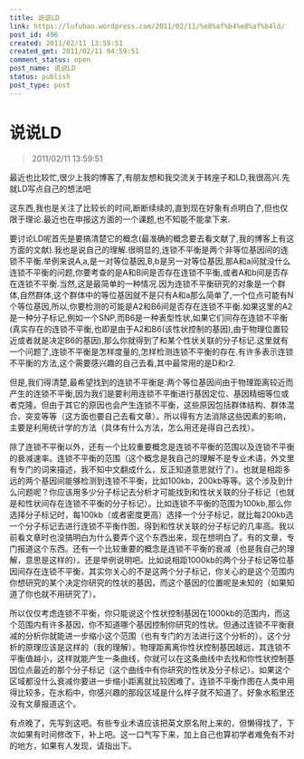 ```yaml
---
title: 说说LD
link: https://lufuhao.wordpress.com/2011/02/11/%e8%af%b4%e8%af%b4ld/
post_id: 496
created: 2011/02/11 13:59:51
created_gmt: 2011/02/11 04:59:51
comment_status: open
post_name: 说说LD
status: publish
post_type: post
---
```


# 说说LD

> 2011/02/11 13:59:51

 

最近也比较忙,很少上我的博客了,有朋友想和我交流关于转座子和LD,我很高兴.先就LD写点自己的想法吧

这东西,我也是关注了比较长的时间,断断续续的,直到现在好象有点明白了,但也仅限于理论.最近也在申报这方面的一个课题,也不知能不能拿下来.

要讨论LD呢首先是要搞清楚它的概念(最准确的概念要去看文献了,我的博客上有这方面的文献).我也是说自己的理解.很明显的,连锁不平衡是两个非等位基因间的连锁不平衡.举例来说A,a,是一对等位基因,B,b是另一对等位基因,那A和a间就没什么连锁不平衡的问题,你要考查的是A和B间是否存在连锁不平衡,或者A和b间是否存在连锁不平衡.当然,这是最简单的一种情况.因为连锁不平衡研究的对象是一个群体,自然群体,这个群体中的等位基因就不是只有A和a那么简单了,一个位点可能有N个等位基因,所以,你要检测的可能是A2和B6间是否存在连锁不平衡.如果这里的A2是一种分子标记,例如一个SNP,而B6是一种表型性状,如果它们间存在连锁不平衡(真实存在的连锁不平衡,也即是由于A2和B6(该性状控制的基因),由于物理位置较近或者就是决定B6的基因),那么你就得到了和某个性状关联的分子标记.这里就有一个问题了,连锁不平衡是怎样度量的,怎样检测连锁不平衡的存在.有许多表示连锁不平衡的方法,这个需要感兴趣的自己去看,其中最常用的是D和r2.

但是,我们得清楚,最希望找到的连锁不平衡是:两个等位基因间由于物理距离较近而产生的连锁不平衡,因为我们是要利用连锁不平衡进行基因定位、基因精细等位或者克隆。但由于其它的原因也会产生连锁不平衡，这些原因包括群体结构、群体混合、突变等等（这方面也要自己去看文章）。所以得有方法消除这些因素的影响，主要是利用统计学的方法（具体有什么方法，怎么用还是得自己去找）。

除了连锁不平衡以外，还有一个比较重要概念是连锁不平衡的范围以及连锁不平衡的衰减速率。连锁不平衡的范围（这个概念是我自己的理解不是专业术语，外文里有专门的词来描述，我不知中文翻成什么，反正知道意思就行了）。也就是相距多远的两个基因间能够检测到连锁不平衡，比如100kb，200kb等等。这个涉及到什么问题呢？你应该用多少分子标记去分析才可能找到和性状关联的分子标记（也就是和性状间存在连锁不平衡的分子标记）。比如连锁不平衡的范围为100kb,那么你选择分子标记时，每100kb（或者密度更高）选择一个分子标记，就比每200kb选一个分子标记去进行连锁不平衡作图，得到和性状关联的分子标记的几率高。我以前看文章时也没搞明白为什么要弄个这个东西出来，现在想明白了。有的文章，专门报道这个东西。还有一个比较重要的概念是连锁不平衡的衰减（也是我自己的理解，意思是这样的）。还是举例说明吧。比如说相距1000kb的两个分子标记等位基因间存在连锁不平衡，其实你关心的不是这两个分子标记，你关心的是这个范围内你想研究的某个决定你研究的性状的基因，而这个基因的位置呢是未知的（如果知道了你也就不用研究了）。

所以仅仅考虑连锁不平衡，你只能说这个性状控制基因在1000kb的范围内，而这个范围内有许多基因，你不知道哪个基因控制你研究的性状。但通过连锁不平衡衰减的分析你就能进一步缩小这个范围（也有专门的方法进行这个分析的）。这个分析的原理应该是这样的（我的理解）。物理距离离你性状控制基因越远，其连锁不平衡值越小，这样就能产生一条曲线，你就可以在这条曲线中去找和你性状控制基因位点最近的那个分子标记（这个曲线中有你研究的性状及分子标记）。如果这个区域都没什么衰减你要进一步缩小距离就比较困难了。连锁不平衡作图在人类中用得比较多，在水稻中，你感兴趣的那段区域是什么样子就不知道了。好象水稻里还没有文章报道这个。

有点晚了，先写到这吧。有些专业术语应该把英文原名附上来的，但懒得找了，下次如果有时间修改下，补上吧。这一口气写下来，加上自己也算初学者难免有不对的地方，如果有人发现，请指出下。
